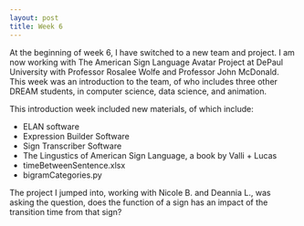 ```yaml
---
layout: post
title: Week 6
---
```


At the beginning of week 6, I have switched to a new team and project. I am now working with The American Sign Language Avatar Project at DePaul University with  Professor Rosalee Wolfe and Professor John McDonald. This week was an introduction to the team, of who includes three other DREAM students, in computer science, data science, and animation.

This introduction week included new materials, of which include:
* ELAN software
* Expression Builder Software
* Sign Transcriber Software
* The Lingustics of American Sign Language, a book by Valli + Lucas
* timeBetweenSentence.xlsx
* bigramCategories.py


The project I jumped into, working with Nicole B. and Deannia L., was asking the question, does the function of a sign has an impact of the transition time from that sign?
